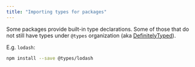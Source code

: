 ```yaml
---
title: "Importing types for packages"
---
```

Some packages provide built-in type declarations. Some of those that do not still have types under `@types` organization (aka [DefinitelyTyped](https://github.com/DefinitelyTyped/DefinitelyTyped)).

E.g. `lodash`:
```bash
npm install --save @types/lodash
```
